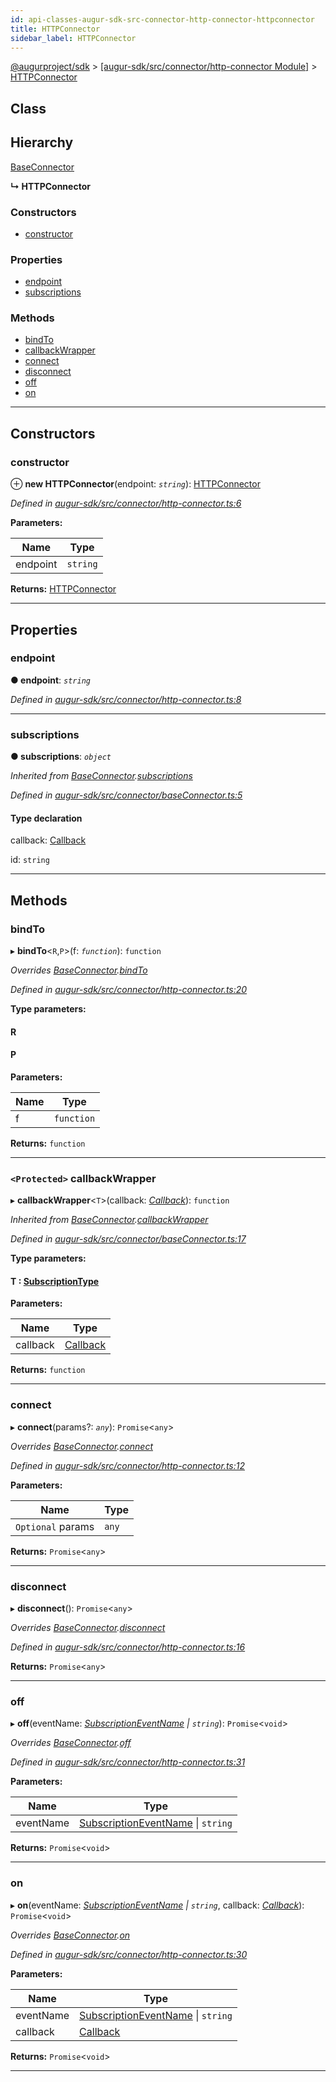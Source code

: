 ```yaml
---
id: api-classes-augur-sdk-src-connector-http-connector-httpconnector
title: HTTPConnector
sidebar_label: HTTPConnector
---
```


[@augurproject/sdk](api-readme.md) > [[augur-sdk/src/connector/http-connector Module]](api-modules-augur-sdk-src-connector-http-connector-module.md) > [HTTPConnector](api-classes-augur-sdk-src-connector-http-connector-httpconnector.md)

## Class

## Hierarchy

 [BaseConnector](api-classes-augur-sdk-src-connector-baseconnector-baseconnector.md)

**↳ HTTPConnector**

### Constructors

* [constructor](api-classes-augur-sdk-src-connector-http-connector-httpconnector.md#constructor)

### Properties

* [endpoint](api-classes-augur-sdk-src-connector-http-connector-httpconnector.md#endpoint)
* [subscriptions](api-classes-augur-sdk-src-connector-http-connector-httpconnector.md#subscriptions)

### Methods

* [bindTo](api-classes-augur-sdk-src-connector-http-connector-httpconnector.md#bindto)
* [callbackWrapper](api-classes-augur-sdk-src-connector-http-connector-httpconnector.md#callbackwrapper)
* [connect](api-classes-augur-sdk-src-connector-http-connector-httpconnector.md#connect)
* [disconnect](api-classes-augur-sdk-src-connector-http-connector-httpconnector.md#disconnect)
* [off](api-classes-augur-sdk-src-connector-http-connector-httpconnector.md#off)
* [on](api-classes-augur-sdk-src-connector-http-connector-httpconnector.md#on)

---

## Constructors

<a id="constructor"></a>

###  constructor

⊕ **new HTTPConnector**(endpoint: *`string`*): [HTTPConnector](api-classes-augur-sdk-src-connector-http-connector-httpconnector.md)

*Defined in [augur-sdk/src/connector/http-connector.ts:6](https://github.com/AugurProject/augur/blob/3727cd4ec9/packages/augur-sdk/src/connector/http-connector.ts#L6)*

**Parameters:**

| Name | Type |
| ------ | ------ |
| endpoint | `string` |

**Returns:** [HTTPConnector](api-classes-augur-sdk-src-connector-http-connector-httpconnector.md)

___

## Properties

<a id="endpoint"></a>

###  endpoint

**● endpoint**: *`string`*

*Defined in [augur-sdk/src/connector/http-connector.ts:8](https://github.com/AugurProject/augur/blob/3727cd4ec9/packages/augur-sdk/src/connector/http-connector.ts#L8)*

___
<a id="subscriptions"></a>

###  subscriptions

**● subscriptions**: *`object`*

*Inherited from [BaseConnector](api-classes-augur-sdk-src-connector-baseconnector-baseconnector.md).[subscriptions](api-classes-augur-sdk-src-connector-baseconnector-baseconnector.md#subscriptions)*

*Defined in [augur-sdk/src/connector/baseConnector.ts:5](https://github.com/AugurProject/augur/blob/3727cd4ec9/packages/augur-sdk/src/connector/baseConnector.ts#L5)*

#### Type declaration

[event: `string`]: `object`

 callback: [Callback](api-modules-augur-sdk-src-events-module.md#callback)

 id: `string`

___

## Methods

<a id="bindto"></a>

###  bindTo

▸ **bindTo**<`R`,`P`>(f: *`function`*): `function`

*Overrides [BaseConnector](api-classes-augur-sdk-src-connector-baseconnector-baseconnector.md).[bindTo](api-classes-augur-sdk-src-connector-baseconnector-baseconnector.md#bindto)*

*Defined in [augur-sdk/src/connector/http-connector.ts:20](https://github.com/AugurProject/augur/blob/3727cd4ec9/packages/augur-sdk/src/connector/http-connector.ts#L20)*

**Type parameters:**

#### R 
#### P 
**Parameters:**

| Name | Type |
| ------ | ------ |
| f | `function` |

**Returns:** `function`

___
<a id="callbackwrapper"></a>

### `<Protected>` callbackWrapper

▸ **callbackWrapper**<`T`>(callback: *[Callback](api-modules-augur-sdk-src-events-module.md#callback)*): `function`

*Inherited from [BaseConnector](api-classes-augur-sdk-src-connector-baseconnector-baseconnector.md).[callbackWrapper](api-classes-augur-sdk-src-connector-baseconnector-baseconnector.md#callbackwrapper)*

*Defined in [augur-sdk/src/connector/baseConnector.ts:17](https://github.com/AugurProject/augur/blob/3727cd4ec9/packages/augur-sdk/src/connector/baseConnector.ts#L17)*

**Type parameters:**

#### T :  [SubscriptionType](api-modules-augur-sdk-src-event-handlers-module.md#subscriptiontype)
**Parameters:**

| Name | Type |
| ------ | ------ |
| callback | [Callback](api-modules-augur-sdk-src-events-module.md#callback) |

**Returns:** `function`

___
<a id="connect"></a>

###  connect

▸ **connect**(params?: *`any`*): `Promise`<`any`>

*Overrides [BaseConnector](api-classes-augur-sdk-src-connector-baseconnector-baseconnector.md).[connect](api-classes-augur-sdk-src-connector-baseconnector-baseconnector.md#connect)*

*Defined in [augur-sdk/src/connector/http-connector.ts:12](https://github.com/AugurProject/augur/blob/3727cd4ec9/packages/augur-sdk/src/connector/http-connector.ts#L12)*

**Parameters:**

| Name | Type |
| ------ | ------ |
| `Optional` params | `any` |

**Returns:** `Promise`<`any`>

___
<a id="disconnect"></a>

###  disconnect

▸ **disconnect**(): `Promise`<`any`>

*Overrides [BaseConnector](api-classes-augur-sdk-src-connector-baseconnector-baseconnector.md).[disconnect](api-classes-augur-sdk-src-connector-baseconnector-baseconnector.md#disconnect)*

*Defined in [augur-sdk/src/connector/http-connector.ts:16](https://github.com/AugurProject/augur/blob/3727cd4ec9/packages/augur-sdk/src/connector/http-connector.ts#L16)*

**Returns:** `Promise`<`any`>

___
<a id="off"></a>

###  off

▸ **off**(eventName: *[SubscriptionEventName](api-enums-augur-sdk-src-constants-subscriptioneventname.md) \| `string`*): `Promise`<`void`>

*Overrides [BaseConnector](api-classes-augur-sdk-src-connector-baseconnector-baseconnector.md).[off](api-classes-augur-sdk-src-connector-baseconnector-baseconnector.md#off)*

*Defined in [augur-sdk/src/connector/http-connector.ts:31](https://github.com/AugurProject/augur/blob/3727cd4ec9/packages/augur-sdk/src/connector/http-connector.ts#L31)*

**Parameters:**

| Name | Type |
| ------ | ------ |
| eventName | [SubscriptionEventName](api-enums-augur-sdk-src-constants-subscriptioneventname.md) \| `string` |

**Returns:** `Promise`<`void`>

___
<a id="on"></a>

###  on

▸ **on**(eventName: *[SubscriptionEventName](api-enums-augur-sdk-src-constants-subscriptioneventname.md) \| `string`*, callback: *[Callback](api-modules-augur-sdk-src-events-module.md#callback)*): `Promise`<`void`>

*Overrides [BaseConnector](api-classes-augur-sdk-src-connector-baseconnector-baseconnector.md).[on](api-classes-augur-sdk-src-connector-baseconnector-baseconnector.md#on)*

*Defined in [augur-sdk/src/connector/http-connector.ts:30](https://github.com/AugurProject/augur/blob/3727cd4ec9/packages/augur-sdk/src/connector/http-connector.ts#L30)*

**Parameters:**

| Name | Type |
| ------ | ------ |
| eventName | [SubscriptionEventName](api-enums-augur-sdk-src-constants-subscriptioneventname.md) \| `string` |
| callback | [Callback](api-modules-augur-sdk-src-events-module.md#callback) |

**Returns:** `Promise`<`void`>

___

